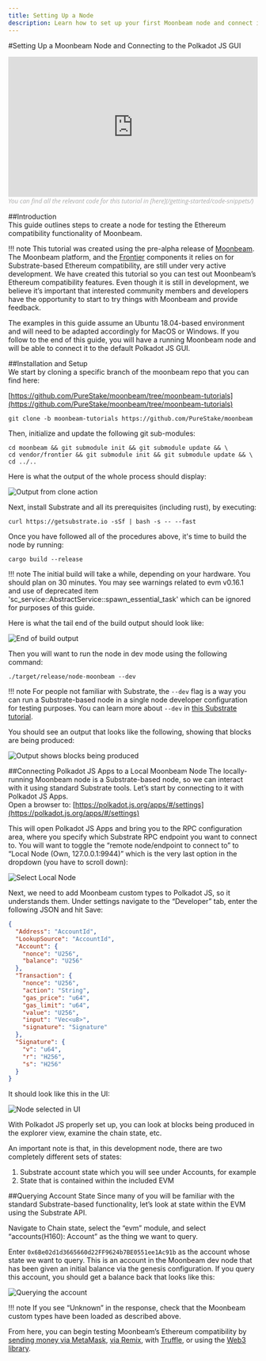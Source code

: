 ```yaml
---
title: Setting Up a Node
description: Learn how to set up your first Moonbeam node and connect it to the Polkadot JS GUI.
---
```


#Setting Up a Moonbeam Node and Connecting to the Polkadot JS GUI  
<style>.embed-container { position: relative; padding-bottom: 56.25%; height: 0; overflow: hidden; max-width: 100%; } .embed-container iframe, .embed-container object, .embed-container embed { position: absolute; top: 0; left: 0; width: 100%; height: 100%; }</style><div class='embed-container'><iframe src='https://www.youtube.com/embed//0HZDeqBhCXM' frameborder='0' allowfullscreen></iframe></div>
<style>.caption { font-family: Open Sans, sans-serif; font-size: 0.9em; color: rgba(170, 170, 170, 1); font-style: italic; letter-spacing: 0px; position: relative;}</style><div class='caption'>You can find all the relevant code for this tutorial in [here](/getting-started/code-snippets/)</div>

##Introduction  
This guide outlines steps to create a node for testing the Ethereum compatibility functionality of Moonbeam.

!!! note
    This tutorial was created using the pre-alpha release of [Moonbeam](https://github.com/PureStake/moonbeam/tree/moonbeam-tutorials). The Moonbeam platform, and the [Frontier](https://github.com/paritytech/frontier) components it relies on for Substrate-based Ethereum compatibility, are still under very active development. We have created this tutorial so you can test out Moonbeam’s Ethereum compatibility features. Even though it is still in development, we believe it’s important that interested community members and developers have the opportunity to start to try things with Moonbeam and provide feedback.

The examples in this guide assume an Ubuntu 18.04-based environment and will need to be adapted accordingly for MacOS or Windows. If you follow to the end of this guide, you will have a running Moonbeam node and will be able to connect it to the default Polkadot JS GUI.

##Installation and Setup  
We start by cloning a specific branch of the moonbeam repo that you can find here:

[https://github.com/PureStake/moonbeam/tree/moonbeam-tutorials](https://github.com/PureStake/moonbeam/tree/moonbeam-tutorials)

```
git clone -b moonbeam-tutorials https://github.com/PureStake/moonbeam
```

Then, initialize and update the following git sub-modules:

```
cd moonbeam && git submodule init && git submodule update && \
cd vendor/frontier && git submodule init && git submodule update && \
cd ../..
```

Here is what the output of the whole process should display:

![Output from clone action](/images/setting-up-a-node/setting-up-node-1b.png)

Next, install Substrate and all its prerequisites (including rust), by executing:

```
curl https://getsubstrate.io -sSf | bash -s -- --fast
```

Once you have followed all of the procedures above, it's time to build the node by running:

`cargo build --release`

!!! note
    The initial build will take a while, depending on your hardware. You should plan on 30 minutes. You may see warnings related to evm v0.16.1 and use of deprecated item 'sc_service::AbstractService::spawn_essential_task' which can be ignored for purposes of this guide.

Here is what the tail end of the build output should look like:

![End of build output](/images/setting-up-a-node/setting-up-node-2a.png)

Then you will want to run the node in dev mode using the following command:

`./target/release/node-moonbeam --dev`

!!! note
    For people not familiar with Substrate, the `--dev` flag is a way you can run a Substrate-based node in a single node developer configuration for testing purposes. You can learn more about `--dev` in [this Substrate tutorial](https://substrate.dev/docs/en/tutorials/create-your-first-substrate-chain/interact).

You should see an output that looks like the following, showing that blocks are being produced:

![Output shows blocks being produced](/images/setting-up-a-node/setting-up-node-3a.png)

##Connecting Polkadot JS Apps to a Local Moonbeam Node
The locally-running Moonbeam node is a Substrate-based node, so we can interact with it using standard Substrate tools. Let’s start by connecting to it with Polkadot JS Apps.  
Open a browser to: [https://polkadot.js.org/apps/#/settings](https://polkadot.js.org/apps/#/settings)

This will open Polkadot JS Apps and bring you to the RPC configuration area, where you specify which Substrate RPC endpoint you want to connect to. You will want to toggle the “remote node/endpoint to connect to” to “Local Node (Own, 127.0.0.1:9944)” which is the very last option in the dropdown (you have to scroll down):

![Select Local Node](/images/setting-up-a-node/setting-up-node-4a.png)

Next, we need to add Moonbeam custom types to Polkadot JS, so it understands them. Under settings navigate to the “Developer” tab, enter the following JSON and hit Save:

``` json
{
  "Address": "AccountId",
  "LookupSource": "AccountId",
  "Account": {
    "nonce": "U256",
    "balance": "U256"
  },
  "Transaction": {
    "nonce": "U256",
    "action": "String",
    "gas_price": "u64",
    "gas_limit": "u64",
    "value": "U256",
    "input": "Vec<u8>",
    "signature": "Signature"
  },
  "Signature": {
    "v": "u64",
    "r": "H256",
    "s": "H256"
  }
}
```

It should look like this in the UI:

![Node selected in UI](/images/setting-up-a-node/setting-up-node-5a.png)

With Polkadot JS properly set up, you can look at blocks being produced in the explorer view, examine the chain state, etc.

An important note is that, in this development node, there are two completely different sets of states:

1. Substrate account state which you will see under Accounts, for example
2. State that is contained within the included EVM

##Querying Account State
Since many of you will be familiar with the standard Substrate-based functionality, let’s look at state within the EVM using the Substrate API.

Navigate to Chain state, select the “evm” module, and select “accounts(H160): Account” as the thing we want to query.

Enter `0x6Be02d1d3665660d22FF9624b7BE0551ee1Ac91b` as the account whose state we want to query. This is an account in the Moonbeam dev node that has been given an initial balance via the genesis configuration. If you query this account, you should get a balance back that looks like this:

![Querying the account](/images/setting-up-a-node/setting-up-node-6a.png)

!!! note
   If you see “Unknown” in the response, check that the Moonbeam custom types have been loaded as described above.

From here, you can begin testing Moonbeam’s Ethereum compatibility by [sending money via MetaMask](/getting-started/using-metamask/), [via Remix](/getting-started/using-remix/), with [Truffle](/getting-started/using-truffle/), or using the [Web3 library](/getting-started/web3-transaction/).

